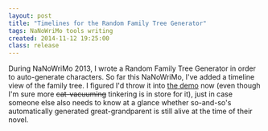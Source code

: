 ```yaml
---
layout: post
title: "Timelines for the Random Family Tree Generator"
tags: NaNoWriMo tools writing
created: 2014-11-12 19:25:00
class: release
---
```

During NaNoWriMo 2013, I wrote a Random Family Tree Generator in order to auto-generate characters.  So far this NaNoWriMo, I've added a timeline view of the family tree.  I figured I'd throw it into [the demo](/tools/family-tree-generator/lineage.html) now (even though I'm sure more ~~cat-vacuuming~~ tinkering is in store for it), just in case someone else also needs to know at a glance whether so-and-so's automatically generated great-grandparent is still alive at the time of their novel.
